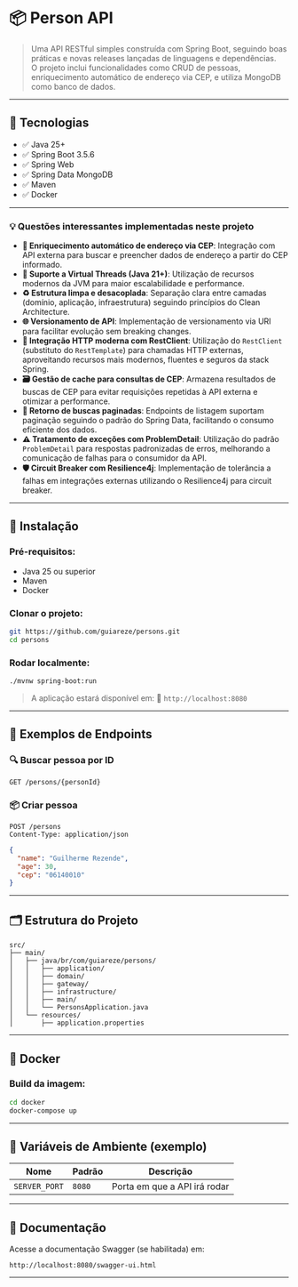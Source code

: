 # 📦 Person API

> Uma API RESTful simples construída com Spring Boot, seguindo boas práticas e novas releases lançadas de linguagens e dependências. <br>
> O projeto inclui funcionalidades como CRUD de pessoas, enriquecimento automático de endereço via CEP, e utiliza MongoDB como banco de dados.

---

## 🚀 Tecnologias

- ✅ Java 25+
- ✅ Spring Boot 3.5.6
- ✅ Spring Web
- ✅ Spring Data MongoDB
- ✅ Maven
- ✅ Docker

---

### 💡 Questões interessantes implementadas neste projeto

* **🔄 Enriquecimento automático de endereço via CEP**: Integração com API externa para buscar e preencher dados de endereço a partir do CEP informado.
* **🧵 Suporte a Virtual Threads (Java 21+)**: Utilização de recursos modernos da JVM para maior escalabilidade e performance.
* **♻️ Estrutura limpa e desacoplada**: Separação clara entre camadas (domínio, aplicação, infraestrutura) seguindo princípios do Clean Architecture.
* **🌐 Versionamento de API**: Implementação de versionamento via URI para facilitar evolução sem breaking changes.
* **🔗 Integração HTTP moderna com RestClient**: Utilização do `RestClient` (substituto do `RestTemplate`) para chamadas HTTP externas, aproveitando recursos mais modernos, fluentes e seguros da stack Spring.
* **🗃️ Gestão de cache para consultas de CEP**: Armazena resultados de buscas de CEP para evitar requisições repetidas à API externa e otimizar a performance.
* **📄 Retorno de buscas paginadas**: Endpoints de listagem suportam paginação seguindo o padrão do Spring Data, facilitando o consumo eficiente dos dados.
* **⚠️ Tratamento de exceções com ProblemDetail**: Utilização do padrão `ProblemDetail` para respostas padronizadas de erros, melhorando a comunicação de falhas para o consumidor da API.
* **🛡️ Circuit Breaker com Resilience4j**: Implementação de tolerância a falhas em integrações externas utilizando o Resilience4j para circuit breaker.

---

## 🔧 Instalação

### Pré-requisitos:
- Java 25 ou superior
- Maven
- Docker

### Clonar o projeto:
```bash
git https://github.com/guiareze/persons.git
cd persons
````

### Rodar localmente:

```bash
./mvnw spring-boot:run
```

> A aplicação estará disponível em:
> 📍 `http://localhost:8080`

---

## 🧪 Exemplos de Endpoints

### 🔍 Buscar pessoa por ID

```http
GET /persons/{personId}
```

### 📦 Criar pessoa

```http
POST /persons
Content-Type: application/json
```

```json
{
  "name": "Guilherme Rezende",
  "age": 30,
  "cep": "06140010"
}
```

---

## 🗂️ Estrutura do Projeto

```
src/
├── main/
│   ├── java/br/com/guiareze/persons/
│   │   ├── application/
│   │   ├── domain/
│   │   ├── gateway/
│   │   ├── infrastructure/
│   │   ├── main/
│   │   └── PersonsApplication.java
│   └── resources/
│       ├── application.properties
```

---

## 🐳 Docker

### Build da imagem:

```bash
cd docker
docker-compose up
```

---

## 🧰 Variáveis de Ambiente (exemplo)

| Nome                    | Padrão               | Descrição                    |
| ----------------------- | -------------------- | ---------------------------- |
| `SERVER_PORT`           | `8080`               | Porta em que a API irá rodar |

---

## 📘 Documentação

Acesse a documentação Swagger (se habilitada) em:

```
http://localhost:8080/swagger-ui.html
```

---
